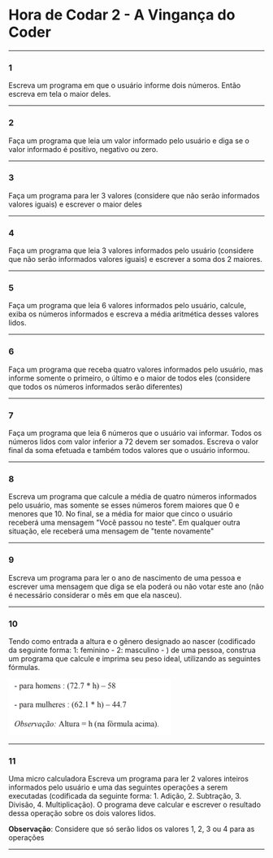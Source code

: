 # Hora de Codar 2 - A Vingança do Coder

---

### 1
Escreva um programa em que o usuário informe dois números. Então escreva em tela o maior deles.

---

### 2
Faça um programa que leia um valor informado pelo usuário e diga se o valor informado é positivo, negativo ou zero.

---

### 3
 Faça um programa para ler 3 valores (considere que não serão informados valores iguais) e escrever o maior deles

---

### 4
 Faça um programa que leia 3 valores informados pelo usuário (considere que não serão informados valores iguais) e escrever a soma dos 2 maiores.

---

### 5
Faça um programa que leia 6 valores informados pelo usuário, calcule, exiba os números informados e escreva a média aritmética desses valores lidos.

---

### 6
Faça um programa que receba quatro valores informados pelo usuário, mas informe somente o primeiro, o último e o maior de todos eles (considere que todos os números informados serão diferentes)

---

### 7
Faça um programa que leia 6 números que o usuário vai informar. Todos os números lidos com valor inferior a 72 devem ser somados. Escreva o valor final da soma efetuada e também todos valores que o usuário informou.  

---

### 8
Escreva um programa que calcule a média de quatro números informados pelo usuário, mas somente se esses números forem maiores que 0 e menores que 10. No final, se a média for maior que cinco o usuário receberá uma mensagem "Você passou no teste". Em qualquer outra situação, ele receberá uma mensagem de "tente novamente"


---

### 9
Escreva um programa para ler o ano de nascimento de uma pessoa e escrever uma mensagem que diga se ela poderá ou não votar este ano (não é necessário considerar o mês em que ela nasceu).

---

### 10
Tendo como entrada a altura e o gênero designado ao nascer (codificado da seguinte forma: 1: feminino - 2: masculino - ) de uma pessoa, construa um programa que calcule e imprima seu peso ideal, utilizando as seguintes fórmulas.

![calculo](/perguntas/calculo-2.png)

---

### 11
Uma micro calculadora
Escreva um programa para ler 2 valores inteiros informados pelo usuário e uma das seguintes operações a serem executadas (codificada da seguinte forma: 1. Adição, 2. Subtração, 3. Divisão, 4. Multiplicação).
O programa deve calcular e escrever o resultado dessa operação sobre os dois valores lidos. 

**Observação**: Considere que só serão lidos os valores 1, 2, 3 ou 4 para as operações

---